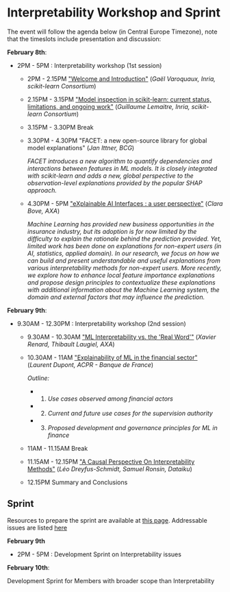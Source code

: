 # Interpretability Workshop and Sprint
The event will follow the agenda below (in Central Europe Timezone), note that the timeslots include presentation and discussion:

**February 8th**:
- 2PM - 5PM : Interpretability workshop (1st session)
  - 2PM - 2.15PM ["Welcome and Introduction"](https://scikit-learn.fondation-inria.fr/wp-content/uploads/sites/3/2021/02/IntroInterpretabilityworkshop.pdf) (*Gaël Varoquaux, Inria, scikit-learn Consortium*)
  - 2.15PM - 3.15PM ["Model inspection in scikit-learn: current status, limitations, and ongoing work"](https://scikit-learn.fondation-inria.fr/wp-content/uploads/sites/3/2021/02/InterpretabilityworkshopGL.pdf) (*Guillaume Lemaitre, Inria, scikit-learn Consortium*)
  - 3.15PM - 3.30PM Break
  - 3.30PM - 4.30PM "FACET: a new open-source library for global model explanations" (*Jan Ittner, BCG*)
  
      *FACET introduces a new algorithm to quantify dependencies and interactions between features in ML models.*
      *It is closely integrated with scikit-learn and adds a new, global perspective to the observation-level explanations provided by the popular SHAP approach.*
  - 4.30PM - 5PM ["eXplainable AI Interfaces : a user perspective"](https://scikit-learn.fondation-inria.fr/wp-content/uploads/sites/3/2021/02/210208_Scikitlearn_workshop_XAI.pdf) (*Clara Bove, AXA*)

      *Machine Learning has provided new business opportunities in the insurance industry, but its adoption is for now limited by the difficulty to explain the*
      *rationale behind the prediction provided. Yet, limited work has been done on explanations for non-expert users (in AI, statistics, applied domain).*
      *In our research, we focus on how we can build and present  understandable and useful explanations from various interpretability methods for non-expert*
      *users. More recently, we explore how to enhance local feature importance explanations and propose design principles to contextualize these explanations*
      *with additional information about the Machine Learning system, the domain and external factors that may influence the prediction.*

**February 9th**:
- 9.30AM - 12.30PM : Interpretability workshop (2nd session)
  - 9.30AM - 10.30AM ["ML Interpretability vs. the 'Real Word'"](https://scikit-learn.fondation-inria.fr/wp-content/uploads/sites/3/2021/02/AXA-ScikitLearnWorkshop.pdf) (*Xavier Renard, Thibault Laugiel, AXA*)
  - 10.30AM - 11AM ["Explainability of ML in the financial sector"](https://scikit-learn.fondation-inria.fr/wp-content/uploads/sites/3/2021/02/Explainabilityforscikit-learnworkshop.pdf) (*Laurent Dupont, ACPR - Banque de France*)

    *Outline:*
    - 1. *Use cases observed among financial actors*
    - 2. *Current and future use cases for the supervision authority*
    - 3. *Proposed development and governance principles for ML in finance*
  - 11AM - 11.15AM Break
  - 11.15AM - 12.15PM ["A Causal Perspective On Interpretability Methods"](https://scikit-learn.fondation-inria.fr/wp-content/uploads/sites/3/2021/02/A_Causal_Perspective_on_Interpretability_Methods.pdf) (*Léo Dreyfus-Schmidt, Samuel Ronsin, Dataiku*)
  - 12.15PM Summary and Conclusions
  
## Sprint
Resources to prepare the sprint are available at [this page](sprint.md).
Addressable issues are listed [here](https://github.com/scikit-learn-inria-fondation/RemoteInterpretabilityFebruary2021/projects/1)

**February 9th**
- 2PM - 5PM : Development Sprint on Interpretability issues

**February 10th**:

Development Sprint for Members with broader scope than Interpretability
